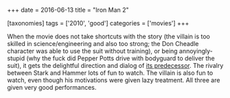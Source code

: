 +++
date = 2016-06-13
title = "Iron Man 2"

[taxonomies]
tags = ['2010', 'good']
categories = ['movies']
+++

When the movie does not take shortcuts with the story (the villain is
too skilled in science/engineering and also too strong; the Don Cheadle
character was able to use the suit without training), or being
annoyingly-stupid (why the fuck did Pepper Potts drive with bodyguard to
deliver the suit), it gets the delightful direction and dialog of [its
predecessor]. The rivalry between Stark and Hammer lots of fun to watch.
The villain is also fun to watch, even though his motivations were given
lazy treatment. All three are given very good performances.

  [its predecessor]: http://movies.tshepang.net/iron-man
